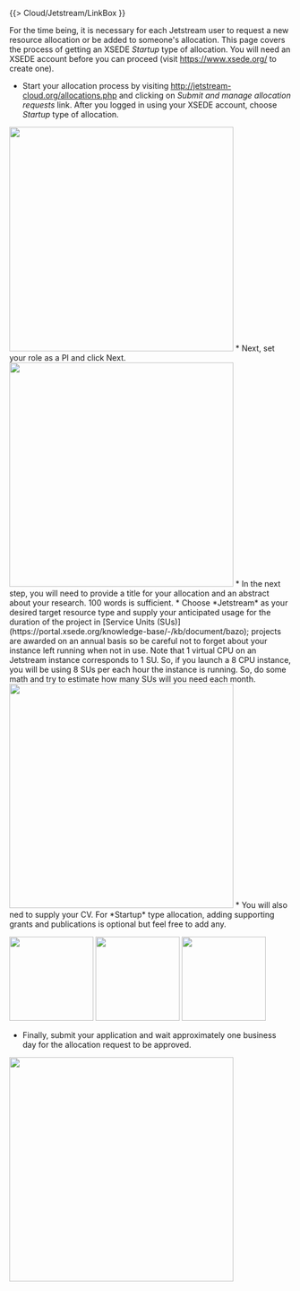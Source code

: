 {{> Cloud/Jetstream/LinkBox }}

For the time being, it is necessary for each Jetstream user to request a new resource allocation or be added to someone's allocation. This page covers the process of getting an XSEDE *Startup* type of allocation. You will need an XSEDE account before you can proceed (visit https://www.xsede.org/ to create one).

* Start your allocation process by visiting http://jetstream-cloud.org/allocations.php and clicking on *Submit and manage allocation requests* link. After you logged in using your XSEDE account, choose *Startup* type of allocation.

<img src="http://i.imgur.com/8RPpGbC.png" alt="" width=400 />
* Next, set your role as a PI and click Next.

<img src="http://i.imgur.com/xqfxW30.png" alt="" width=400 />
* In the next step, you will need to provide a title for your allocation and an abstract about your research. 100 words is sufficient. 
* Choose *Jetstream* as your desired target resource type and supply your anticipated usage for the duration of the project in [Service Units (SUs)](https://portal.xsede.org/knowledge-base/-/kb/document/bazo); projects are awarded on an annual basis so be careful not to forget about your instance left running when not in use. Note that 1 virtual CPU on an Jetstream instance corresponds to 1 SU. So, if you launch a 8 CPU instance, you will be using 8 SUs per each hour the instance is running. So, do some math and try to estimate how many SUs will you need each month.

<img src="http://i.imgur.com/BS9h6Kn.png" alt="" width=400 />
* You will also ned to supply your CV. For *Startup* type allocation, adding supporting grants and publications is optional but feel free to add any.

<img src="http://i.imgur.com/jlVRiTk.png" alt="" width=150 /> <img src="http://i.imgur.com/e1r3q0a.png" alt="" width=150 /> <img src="http://i.imgur.com/IfMUenh.png" alt="" width=150 />
* Finally, submit your application and wait approximately one business day for the allocation request to be approved.

<img src="http://i.imgur.com/BgL7Phr.png" alt="" width=400 />
